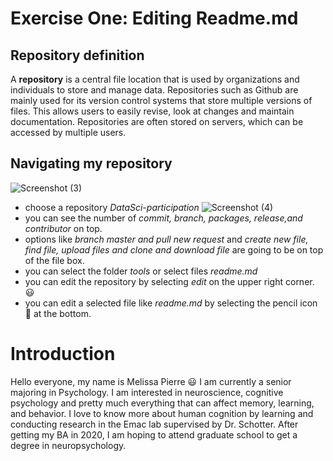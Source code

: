 # Exercise One: Editing Readme.md

## Repository definition 
A **repository** is a central file location that is used by organizations and individuals to store and manage data. Repositories such as Github are mainly used for its version control systems that store multiple versions of files. This allows users to easily revise, look at changes and maintain documentation. Repositories are often stored on servers, which can be accessed by multiple users. 
 
## Navigating my repository

![Screenshot (3)](https://user-images.githubusercontent.com/59966488/73206004-14a71d80-4110-11ea-8ee7-5e9bfcc94850.png)
- choose a repository *DataSci-participation* 
![Screenshot (4)](https://user-images.githubusercontent.com/59966488/73207540-de1ed200-4112-11ea-9a05-39f24c16bb39.png)
-  you can see the number of *commit, branch, packages, release,and contributor* on top. 
- options like *branch master and pull new request* and *create new file, find file, upload files and clone and download file* are going to be on top of the file box. 
- you can select the folder *tools* or select files *readme.md*
- you can edit the repository by selecting *edit* on the upper right corner. :smiley:
- you can edit a selected file like *readme.md* by selecting the pencil icon :pencil: at the bottom. 

# Introduction
Hello everyone, my name is Melissa Pierre :smiley: I am currently a senior majoring in Psychology. I am interested in neuroscience, cognitive psychology and pretty much everything that can affect memory, learning, and behavior. I love to know more about human cognition by learning and conducting research in the Emac lab supervised by Dr. Schotter. After getting my BA in 2020, I am hoping to attend graduate school to get a degree in neuropsychology.
